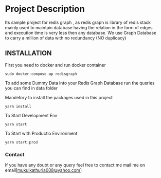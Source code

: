 # Project Description
Its sample project for redis graph , as redis graph is library of redis stack mainly used to maintain database having the relation in the form of edges and execution time is very less then any database. We use Graph Database to carry a million of data with no redundancy (NO duplicacy)


## INSTALLATION

First you need to docker and run docker container

```
sudo docker-compose up redisgraph
```

To add some Dummy Data into your Redis Graph Database run the queries you can find in data folder

Mandetory to install the packages used in this project
```
yarn install
```

To Start Development Env
```
yarn start
```

To Start with Productio Environment
```
yarn start:prod
```

### Contact
If you have any doubt or any query feel free to contact me mail me on email[mukulkathuria008@yahoo.com]